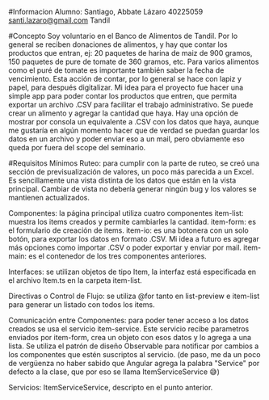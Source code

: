 #Informacion Alumno:
Santiago, Abbate Lázaro
40225059
santi.lazaro@gmail.com
Tandil

#Concepto
Soy voluntario en el Banco de Alimentos de Tandil. Por lo general se reciben donaciones de alimentos, y hay que contar los productos que entran, ej: 20 paquetes de harina de maiz de 900 gramos, 150 paquetes de pure de tomate de 360 gramos, etc. Para varios alimentos como el puré de tomate es importante también saber la fecha de vencimiento. Esta acción de contar, por lo general se hace con lapiz y papel, para después digitalizar.
Mi idea para el proyecto fue hacer una simple app para poder contar los productos que entren, que permita exportar un archivo .CSV para facilitar el trabajo administrativo. Se puede crear un alimento y agregar la cantidad que haya. Hay una opción de mostrar por consola un equivalente a .CSV con los datos que haya, aunque me gustaría en algún momento hacer que de verdad se puedan guardar los datos en un archivo y poder enviar eso a un mail, pero obviamente eso queda por fuera del scope del seminario.

#Requisitos Mínimos
Ruteo: para cumplir con la parte de ruteo, se creó una sección de previsualización de valores, un poco más parecida a un Excel. Es sencillamente una vista distinta de los datos que están en la vista principal. Cambiar de vista no debería generar ningún bug y los valores se mantienen actualizados.

Componentes: la página principal utiliza cuatro componentes
  item-list: muestra los items creados y permite cambiarles la cantidad.
  item-form: es el formulario de creación de items.
  item-io: es una botonera con un solo botón, para exportar los datos en formato .CSV. Mi idea a futuro es agregar más opciones como importar .CSV o poder exportar y enviar por mail.
  item-main: es el contenedor de los tres componentes anteriores.

Interfaces: se utilizan objetos de tipo Item, la interfaz está especificada en el archivo Item.ts en la carpeta item-list.

Directivas o Control de Flujo: se utiliza @for tanto en list-preview e item-list para generar un listado con todos los items.

Comunicación entre Componentes: para poder tener acceso a los datos creados se usa el servicio item-service. Este servicio recibe parametros enviados por item-form, crea un objeto con esos datos y lo agrega a una lista. Se utiliza el patrón de diseño Observable para notificar por cambios a los componentes que estén suscriptos al servicio. (de paso, me da un poco de vergüenza no haber sabido que Angular agrega la palabra "Service" por defecto a la clase, que por eso se llama ItemServiceService 😅)

Servicios: ItemServiceService, descripto en el punto anterior.
